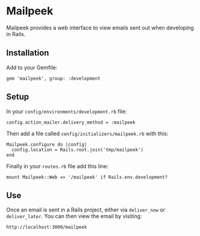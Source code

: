 # Mailpeek

Mailpeek provides a web interface to view emails sent out when developing in Rails.

## Installation

Add to your Gemfile:

```
gem 'mailpeek', group: :development
```

## Setup

In your `config/environments/development.rb` file:

```
config.action_mailer.delivery_method = :mailpeek
```

Then add a file called `config/initializers/mailpeek.rb` with this:

```
Mailpeek.configure do |config|
  config.location = Rails.root.join('tmp/mailpeek')
end
```

Finally in your `routes.rb` file add this line:

```
mount Mailpeek::Web => '/mailpeek' if Rails.env.development?
```

## Use

Once an email is sent in a Rails project, either via `deliver_now` or `deliver_later`.  You can then view the email by visiting:

```
http://localhost:3000/mailpeek
```
